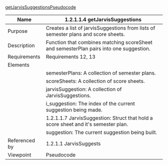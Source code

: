 [getJarvisSuggestionsPseudocode](TeamTwoFiles/1.2.1.1.4getJarvisSuggestionsPseudocode.txt)

| Name | 1.2.1.1.4 getJarvisSuggestions |
| ----------- | ----------- |
| Purpose | Creates a list of jarvisSuggestions from lists of semester plans and score sheets. |
| Description | Function that combines matching scoreSheet and semesterPlan pairs into one suggestion. |
| Requirements | Requirements 12, 13 |
| Elements |
| | semesterPlans: A collection of semester plans. |
| | scoreSheets: A collection of score sheets. |
| | jarvisSuggestion: A collection of JarvisSuggestions. |
| | i_suggestion: The index of the current suggestion being made. |
| | 1.2.1.1.7 JarvisSuggestion: Struct that hold a score sheet and it's semester plan. |
| | suggestion: The current suggestion being built. |
| Referenced by | 1.2.1.1 JarvisSuggests  |
| Viewpoint | Pseudocode |
